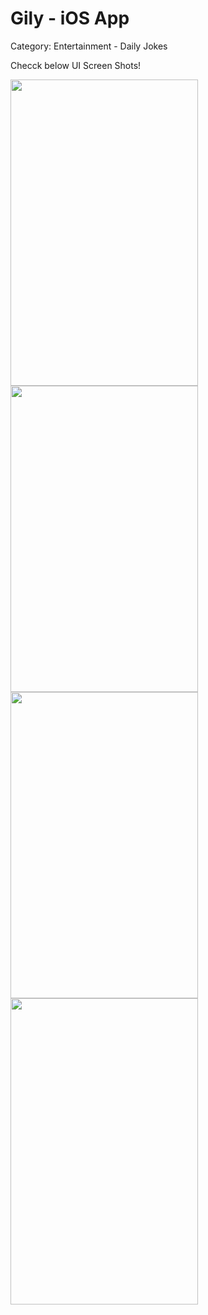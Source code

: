 # Gily - iOS App

Category: Entertainment - Daily Jokes

Checck below UI Screen Shots!

<img src="https://github.com/dpjarvis/Gily/blob/master/UI%20Screens/Simulator%20Screen%20Shot%20Mar%207%2C%202020%2C%203.41.32%20PM.png" width="300" height="490">
<img src="https://github.com/dpjarvis/Gily/blob/master/UI%20Screens/Simulator%20Screen%20Shot%20Mar%207%2C%202020%2C%203.41.41%20PM.png" width="300" height="490">
<img src="https://github.com/dpjarvis/Gily/blob/master/UI%20Screens/Simulator%20Screen%20Shot%20Mar%207%2C%202020%2C%203.41.49%20PM.png" width="300" height="490">
<img src="https://github.com/dpjarvis/Gily/blob/master/UI%20Screens/Simulator%20Screen%20Shot%20Mar%207%2C%202020%2C%203.41.54%20PM.png" width="300" height="490">
